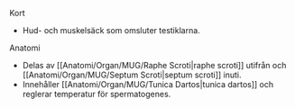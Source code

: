 Kort
- Hud- och muskelsäck som omsluter testiklarna.

Anatomi
- Delas av [[Anatomi/Organ/MUG/Raphe Scroti|raphe scroti]] utifrån och [[Anatomi/Organ/MUG/Septum Scroti|septum scroti]] inuti.
- Innehåller [[Anatomi/Organ/MUG/Tunica Dartos|tunica dartos]] och reglerar temperatur för spermatogenes.
